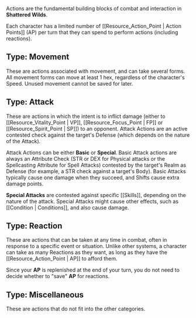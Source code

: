 Actions are the fundamental building blocks of combat and interaction in **Shattered Wilds**.

Each character has a limited number of [[Resource_Action_Point | Action Points]] (AP) per turn that they can spend to perform actions (including reactions).

## Type: Movement

These are actions associated with movement, and can take several forms. All movement forms can move at least 1 hex, regardless of the character's Speed. Unused movement cannot be saved for later.

## Type: Attack

These are actions in which the intent is to inflict damage (either to [[Resource_Vitality_Point | VP]], [[Resource_Focus_Point | FP]] or [[Resource_Spirit_Point | SP]]) to an opponent. Attack Actions are an active contested check against the target's Defense (which depends on the nature of the Attack).

Attack Actions can be either **Basic** or **Special**. Basic Attack actions are always an Attribute Check (STR or DEX for Physical attacks or the Spellcasting Attribute for Spell Attacks) contested by the target's Realm as Defense (for example, a STR check against a target's Body). Basic Attacks typically cause one damage when they succeed, and Shifts cause extra damage points.

**Special Attacks** are contested against specific [[Skills]], depending on the nature of the attack. Special Attacks might cause other effects, such as [[Condition | Conditions]], and also cause damage.

## Type: Reaction

These are actions that can be taken at any time in combat, often in response to a specific event or situation. Unlike other systems, a character can take as many Reactions as they want, as long as they have the [[Resource_Action_Point | AP]] to afford them.

Since your **AP** is replenished at the end of your turn, you do not need to decide whether to "save" **AP** for reactions.

## Type: Miscellaneous

These are actions that do not fit into the other categories.
